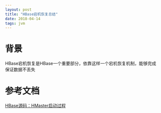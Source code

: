 ```yaml
---
layout: post
title: "HBase宕机恢复总结"
date: 2018-04-14
tags: jvm
---
```


# 背景
HBase宕机恢复是HBase一个重要部分，依靠这样一个宕机恢复机制，能够完成保证数据不丢失

# 参考文档
[HBase源码：HMaster启动过程](https://yq.aliyun.com/articles/25837)

